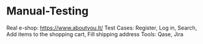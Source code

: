 # Manual-Testing
Real e-shop: https://www.aboutyou.lt/
Test Cases: Register, Log in, Search, Add items to the shopping cart, Fill shipping address
Tools: Qase, Jira
